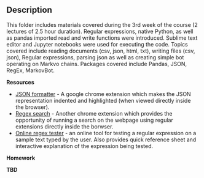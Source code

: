 ## Description
This folder includes materials covered during the 3rd week of the course (2 lectures of 2.5 hour duration). Regular expressions, native Python, as well as pandas imported read and write functions were introduced. Sublime text editor and Jupyter notebooks were used for executing the code. Topics covered include reading documents (csv, json, html, txt), writing files (csv, json), Regular expressions, parsing json as well as creating simple bot operating on Markvo chains. Packages covered include Pandas, JSON, RegEx, MarkovBot.

**Resources**
- [JSON formatter](https://chrome.google.com/webstore/detail/json-formatter/bcjindcccaagfpapjjmafapmmgkkhgoa?hl=en) - A google chrome extension which makes the JSON representation indented and highlighted (when viewed directly inside the browser).
- [Regex search](https://chrome.google.com/webstore/detail/regex-search/bcdabfmndggphffkchfdcekcokmbnkjl) - Another chrome extension which provides the opportunity of running a search on the webpage using regular extensions directly inside the borwser.
- [Online regex tester](https://regex101.com/) - an online tool for testing a regular expression on a sample text typed by the user. Also provides quick reference sheet and interactive explanation of the expression being tested.

**Homework**

**TBD**
